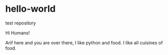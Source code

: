# hello-world
test repository

Hi Humans!

Arif here and you are over there, I like python and food. 
I like all cuisines of food. 
